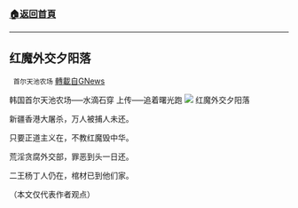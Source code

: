 ###  [:house:返回首頁](https://github.com/ourhimalayas/txt)
---


## 红魔外交夕阳落
` 首尔天池农场` [轉載自GNews](https://gnews.org/zh-hans/1584969/)

韩国首尔天池农场—–水滴石穿 上传—–追着曙光跑
![](https://assets.gnews.org/wp-content/uploads/2021/10/10西封面.jpeg)
红魔外交夕阳落

新疆香港大屠杀，万人被捕人未还。

只要正道主义在，不教红魔毁中华。

荒淫贪腐外交部，罪恶到头一日还。

二王杨丁人仍在，棺材已到他们家。

（本文仅代表作者观点）
